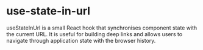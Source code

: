 # use-state-in-url
useStateInUrl is a small React hook that synchronises component state with the current URL. It is useful for building deep links and allows users to navigate through application state with the browser history.
